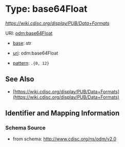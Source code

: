 # Type: base64Float




_https://wiki.cdisc.org/display/PUB/Data+Formats_



URI: [odm:base64Float](http://www.cdisc.org/ns/odm/v2.0/base64Float)

* [base](https://w3id.org/linkml/base): str

* [uri](https://w3id.org/linkml/uri): odm:base64Float



* [pattern](https://w3id.org/linkml/pattern): `.{0, 12}`






## See Also

* [https://wiki.cdisc.org/display/PUB/Data+Formats](https://wiki.cdisc.org/display/PUB/Data+Formats)

## Identifier and Mapping Information







### Schema Source


* from schema: http://www.cdisc.org/ns/odm/v2.0



